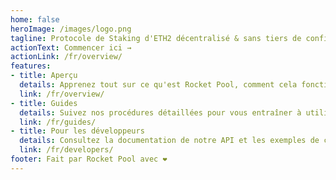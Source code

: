 ```yaml
---
home: false
heroImage: /images/logo.png
tagline: Protocole de Staking d'ETH2 décentralisé & sans tiers de confiance
actionText: Commencer ici →
actionLink: /fr/overview/
features:
- title: Aperçu
  details: Apprenez tout sur ce qu'est Rocket Pool, comment cela fonctionne et comment l'utiliser grâce à une série d'articles faciles à lire.
  link: /fr/overview/
- title: Guides
  details: Suivez nos procédures détaillées pour vous entraîner à utiliser Rocket Pool sur le réseau de test Prater, du staking ETH à la mise en route d'un nœud.
  link: /fr/guides/
- title: Pour les développeurs
  details: Consultez la documentation de notre API et les exemples de code pour intégrer rapidement votre application à notre protocole.
  link: /fr/developers/
footer: Fait par Rocket Pool avec ❤️
---
```


<home />
